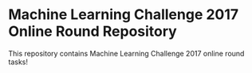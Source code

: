 # Machine Learning Challenge 2017 Online Round Repository

This repository contains Machine Learning Challenge 2017 online round tasks!

